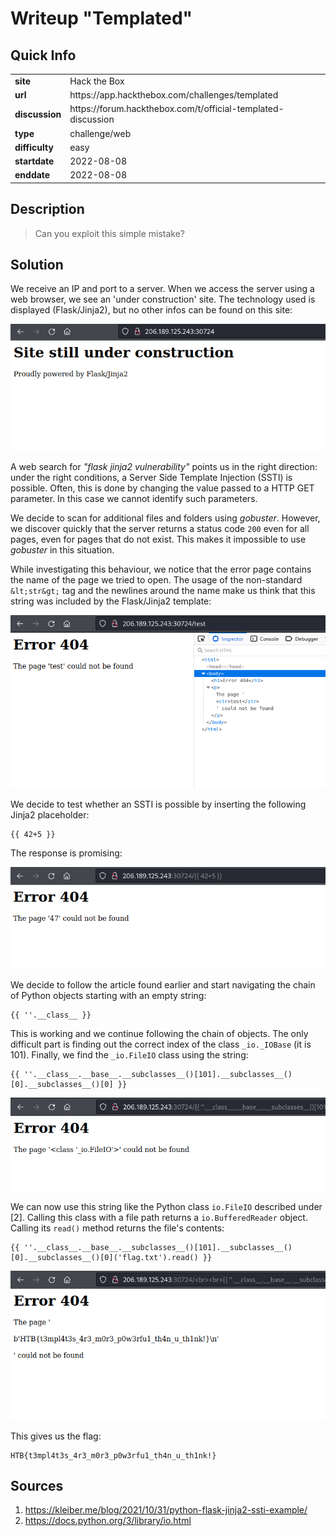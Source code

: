# Writeup "Templated"

## Quick Info

<table>
	<tr><td><b>site</b></td><td>Hack the Box</td></tr>
	<tr><td><b>url</b></td><td>https://app.hackthebox.com/challenges/templated</td></tr>
	<tr><td><b>discussion</b></td><td>https://forum.hackthebox.com/t/official-templated-discussion</td></tr>
	<tr><td><b>type</b></td><td>challenge/web</td></tr>
	<tr><td><b>difficulty&nbsp;&nbsp;&nbsp;</b></td><td>easy</td></tr>
	<tr><td><b>startdate</b></td><td>2022-08-08</td></tr>
	<tr><td><b>enddate</b></td><td>2022-08-08</td></tr>
</table>

## Description

> Can you exploit this simple mistake?

## Solution

We receive an IP and port to a server. When we access the server using a web browser, we see an 'under construction' site. The technology used is displayed (Flask/Jinja2), but no other infos can be found on this site:

<p align="center">
   <img src="includes/templated-01.png" />
</p>

A web search for _"flask jinja2 vulnerability"_ points us in the right direction: under the right conditions, a Server Side Template Injection (SSTI) is possible. Often, this is done by changing the value passed to a HTTP GET parameter. In this case we cannot identify such parameters.

We decide to scan for additional files and folders using _gobuster_. However, we discover quickly that the server returns a status code `200` even for all pages, even for pages that do not exist. This makes it impossible to use _gobuster_ in this situation.

While investigating this behaviour, we notice that the error page contains the name of the page we tried to open. The usage of the non-standard `&lt;str&gt;` tag and the newlines around the name make us think that this string was included by the Flask/Jinja2 template:

<p align="center">
   <img src="includes/templated-02.png" />
</p>

We decide to test whether an SSTI is possible by inserting the following Jinja2 placeholder:

```
{{ 42+5 }}
```

The response is promising:

<p align="center">
   <img src="includes/templated-03.png" />
</p>

We decide to follow the article found earlier and start navigating the chain of Python objects starting with an empty string:

```
{{ ''.__class__ }}
```

This is working and we continue following the chain of objects. The only difficult part is finding out the correct index of the class `_io._IOBase` (it is 101). Finally, we find the `_io.FileIO` class using the string:

```
{{ ''.__class__.__base__.__subclasses__()[101].__subclasses__()[0].__subclasses__()[0] }}
```

<p align="center">
   <img src="includes/templated-04.png" />
</p>

We can now use this string like the Python class `io.FileIO` described under [2]. Calling this class with a file path returns a `io.BufferedReader` object. Calling its `read()` method returns the file's contents:

```
{{ ''.__class__.__base__.__subclasses__()[101].__subclasses__()[0].__subclasses__()[0]('flag.txt').read() }}
```

<p align="center">
   <img src="includes/templated-05.png" />
</p>

This gives us the flag:

```
HTB{t3mpl4t3s_4r3_m0r3_p0w3rfu1_th4n_u_th1nk!}
```

## Sources

1. https://kleiber.me/blog/2021/10/31/python-flask-jinja2-ssti-example/
2. https://docs.python.org/3/library/io.html
